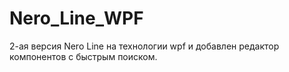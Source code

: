 # Nero_Line_WPF
2-ая версия Nero Line на технологии wpf и добавлен редактор компонентов с быстрым поиском.
